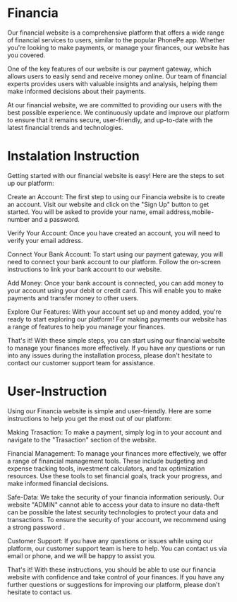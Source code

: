 # Financia

Our financial website is a comprehensive platform that offers a wide range of financial services to users, similar to the popular PhonePe app. Whether you're looking to make payments, or manage your finances, our website has you covered.

One of the key features of our website is our payment gateway, which allows users to easily send and receive money online. Our team of financial experts provides users with valuable insights and analysis, helping them make informed decisions about their payments.

At our financial website, we are committed to providing our users with the best possible experience. We continuously update and improve our platform to ensure that it remains secure, user-friendly, and up-to-date with the latest financial trends and technologies.

# Instalation Instruction

Getting started with our financial website is easy! Here are the steps to set up our platform:

Create an Account: The first step to using our Financia website is to create an account. Visit our website and click on the "Sign Up" button to get started. You will be asked to provide your name, email address,mobile-number and a password.

Verify Your Account: Once you have created an account, you will need to verify your email address.

Connect Your Bank Account: To start using our payment gateway, you will need to connect your bank account to our platform. Follow the on-screen instructions to link your bank account to our website.

Add Money: Once your bank account is connected, you can add money to your account using your debit or credit card. This will enable you to make payments and transfer money to other users.

Explore Our Features: With your account set up and money added, you're ready to start exploring our platform! For making payments our website has a range of features to help you manage your finances.

That's it! With these simple steps, you can start using our financial website to manage your finances more effectively. If you have any questions or run into any issues during the installation process, please don't hesitate to contact our customer support team for assistance.

# User-Instruction

Using our Financia website is simple and user-friendly. Here are some instructions to help you get the most out of our platform:

Making Trasaction: To make a payment, simply log in to your account and navigate to the "Trasaction" section of the website. 

Financial Management: To manage your finances more effectively, we offer a range of financial management tools. These include budgeting and expense tracking tools, investment calculators, and tax optimization resources. Use these tools to set financial goals, track your progress, and make informed financial decisions.

Safe-Data: We take the security of your financia information seriously. Our website "ADMIN" cannot able to access your data to insure no data-theft can be possible the latest security technologies to protect your data and transactions. To ensure the security of your account, we recommend using a strong password .

Customer Support: If you have any questions or issues while using our platform, our customer support team is here to help. You can contact us via email or phone, and we will be happy to assist you.

That's it! With these instructions, you should be able to use our financia website with confidence and take control of your finances. If you have any further questions or suggestions for improving our platform, please don't hesitate to contact us.








